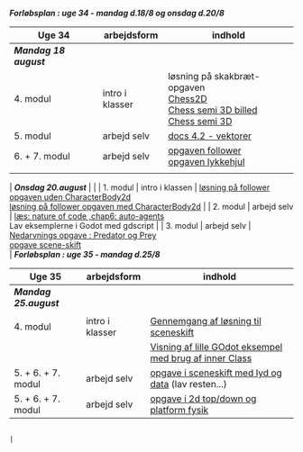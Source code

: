 ***Forløbsplan : uge 34 - mandag d.18/8 og onsdag d.20/8***

| Uge 34                 | arbejdsform       | indhold                                                                                                                                                                                                                                |
|------------------------|-------------------|----------------------------------------------------------------------------------------------------------------------------------------------------------------------------------------------------------------------------------------|
| ***Mandag 18 august*** |                   |                                                                                                                                                  
 | 4. modul               | intro i klasser   | løsning på skakbræt-opgaven  <br/> [Chess2D](Chess2D.txt)   <br/>  [Chess semi 3D billed](skak_semi_3D_2.png)   <br/>  [Chess semi 3D](Chess_semi_3D.txt)                                                                                                                                                                                                         |
| 5. modul               | arbejd selv       | [docs 4.2 - vektorer](https://docs.godotengine.org/en/stable/tutorials/math/vector_math.html#)                                                                                                                                         |
| 6. + 7. modul               | arbejd selv       | [opgaven follower](opgave_follower.html) <br/> [opgaven lykkehjul](opgave_lykkehjulet_4_2.pdf)                                                                                                                                                                                                                                            |
                                                                                      |

| ***Onsdag 20.august*** |                   | 
| 1. modul               | intro i klassen   | [løsning på follower opgaven uden CharacterBody2d](follower_without_characterBody2d.txt) <br/> [løsning på follower opgaven med CharacterBody2d](follower_with_characterBody2d.txt)                                                                                                                                                                                                          |
| 2. modul               | arbejd  selv      | [læs: nature of code ,chap6: auto-agents](https://natureofcode.com/book/chapter-6-autonomous-agents/) <br/> Lav eksemplerne i Godot med gdscript                                                                                       |
| 3. modul               | arbejd  selv      | [Nedarvnings opgave : Predator og Prey](opgave_follower_nedarvning.md)  <br/>  [opgave scene-skift](opgave_scene_skift.pdf)  
                                                                                      |
***Forløbsplan : uge 35 - mandag d.25/8***

| Uge 35                 | arbejdsform       | indhold                                                                                                                                                                                                                                |
|------------------------|-------------------|----------------------------------------------------------------------------------------------------------------------------------------------------------------------------------------------------------------------------------------|
| ***Mandag 25.august*** |                   |                                                                                                                                                                                                                                        |
                                                                                                          |
| 4. modul                  | intro i klasser   | [Gennemgang af løsning til sceneskift](https://github.com/kkmTec/Change_scenes)                                                                                                                                                        |
|                           |                   | [Visning af lille GOdot eksempel med brug af inner Class](https://github.com/kkmTec/circles)                                                                                                                                           |       
| 5. + 6. + 7. modul      | arbejd selv       | [opgave i sceneskift med lyd og data](opgave_sceneskift_lyd%26data.pdf)  (lav resten...)                                                                                                                                               |
| 5. + 6. + 7. modul      | arbejd selv       | [opgave i 2d top/down og platform fysik](opgave_2dfysik_1.md)       

                                                                                      |